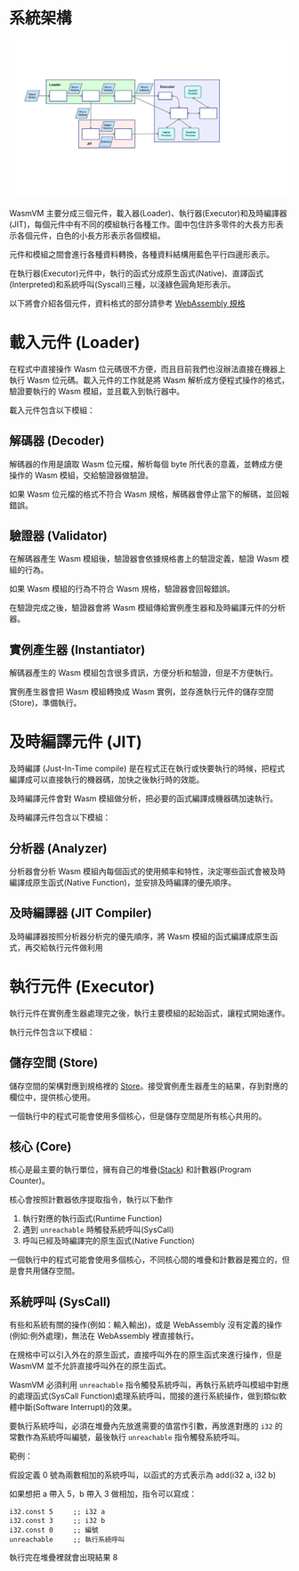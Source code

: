 # 系統架構

![](/docs/images/Structure.svg) 

WasmVM 主要分成三個元件，載入器(Loader)、執行器(Executor)和及時編譯器(JIT)，每個元件中有不同的模組執行各種工作。圖中包住許多零件的大長方形表示各個元件，白色的小長方形表示各個模組。

元件和模組之間會進行各種資料轉換，各種資料結構用藍色平行四邊形表示。

在執行器(Executor)元件中，執行的函式分成原生函式(Native)、直譯函式(Interpreted)和系統呼叫(Syscall)三種，以淺綠色圓角矩形表示。

以下將會介紹各個元件，資料格式的部分請參考 [WebAssembly 規格](https://webassembly.github.io/spec/core/index.html)

# 載入元件 (Loader)

在程式中直接操作 Wasm 位元碼很不方便，而且目前我們也沒辦法直接在機器上執行 Wasm 位元碼。載入元件的工作就是將 Wasm 解析成方便程式操作的格式，驗證要執行的 Wasm 模組，並且載入到執行器中。

載入元件包含以下模組：

## 解碼器 (Decoder)

解碼器的作用是讀取 Wasm 位元檔，解析每個 byte 所代表的意義，並轉成方便操作的 Wasm 模組，交給驗證器做驗證。

如果 Wasm 位元檔的格式不符合 Wasm 規格，解碼器會停止當下的解碼，並回報錯誤。

## 驗證器 (Validator)

在解碼器產生 Wasm 模組後，驗證器會依據規格書上的驗證定義，驗證 Wasm 模組的行為。

如果 Wasm 模組的行為不符合 Wasm 規格，驗證器會回報錯誤。

在驗證完成之後，驗證器會將 Wasm 模組傳給實例產生器和及時編譯元件的分析器。

## 實例產生器 (Instantiator)

解碼器產生的 Wasm 模組包含很多資訊，方便分析和驗證，但是不方便執行。

實例產生器會把 Wasm 模組轉換成 Wasm 實例，並存進執行元件的儲存空間(Store)，準備執行。

# 及時編譯元件 (JIT)

及時編譯 (Just-In-Time compile) 是在程式正在執行或快要執行的時候，把程式編譯成可以直接執行的機器碼，加快之後執行時的效能。

及時編譯元件會對 Wasm 模組做分析，把必要的函式編譯成機器碼加速執行。

及時編譯元件包含以下模組：

## 分析器 (Analyzer)

分析器會分析 Wasm 模組內每個函式的使用頻率和特性，決定哪些函式會被及時編譯成原生函式(Native Function)，並安排及時編譯的優先順序。

## 及時編譯器 (JIT Compiler)

及時編譯器按照分析器分析完的優先順序，將 Wasm 模組的函式編譯成原生函式，再交給執行元件做利用

# 執行元件 (Executor)

執行元件在實例產生器處理完之後，執行主要模組的起始函式，讓程式開始運作。

執行元件包含以下模組：

## 儲存空間 (Store)

儲存空間的架構對應到規格裡的 [Store](https://webassembly.github.io/spec/core/exec/runtime.html#store)。接受實例產生器產生的結果，存到對應的欄位中，提供核心使用。

一個執行中的程式可能會使用多個核心，但是儲存空間是所有核心共用的。

## 核心 (Core)

核心是最主要的執行單位，擁有自己的堆疊([Stack](https://webassembly.github.io/spec/core/exec/runtime.html#stack)) 和計數器(Program Counter)。

核心會按照計數器依序提取指令，執行以下動作

1. 執行對應的執行函式(Runtime Function)
2. 遇到 `unreachable` 時觸發系統呼叫(SysCall)
3. 呼叫已經及時編譯完的原生函式(Native Function)

一個執行中的程式可能會使用多個核心，不同核心間的堆疊和計數器是獨立的，但是會共用儲存空間。

## 系統呼叫 (SysCall)

有些和系統有關的操作(例如：輸入輸出)，或是 WebAssembly 沒有定義的操作(例如:例外處理)，無法在 WebAssembly 裡直接執行。

在規格中可以引入外在的原生函式，直接呼叫外在的原生函式來進行操作，但是 WasmVM 並不允許直接呼叫外在的原生函式。

WasmVM 必須利用 `unreachable` 指令觸發系統呼叫，再執行系統呼叫模組中對應的處理函式(SysCall Function)處理系統呼叫，間接的進行系統操作，做到類似軟體中斷(Software Interrupt)的效果。

要執行系統呼叫，必須在堆疊內先放進需要的值當作引數，再放進對應的 `i32` 的常數作為系統呼叫編號，最後執行 `unreachable` 指令觸發系統呼叫。

範例：

假設定義 0 號為兩數相加的系統呼叫，以函式的方式表示為 add(i32 a, i32 b)

如果想把 a 帶入 5，b 帶入 3 做相加，指令可以寫成：

```
i32.const 5     ;; i32 a
i32.const 3     ;; i32 b
i32.const 0     ;; 編號
unreachable     ;; 執行系統呼叫
```

執行完在堆疊裡就會出現結果 8
